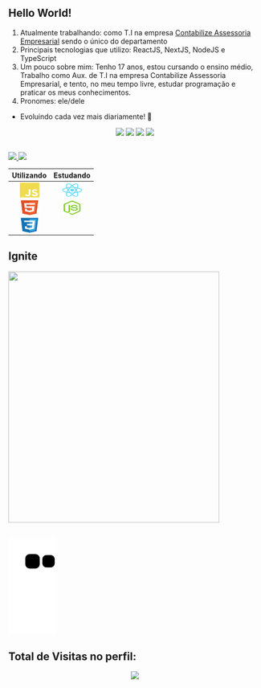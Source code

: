 ## Hello World!

<ol>
  <li> Atualmente trabalhando: como T.I na empresa <a href="https://www.contabilizeae.com.br" target="_blank">Contabilize Assessoria Empresarial</a> sendo o único do departamento</li>
  <li> Principais tecnologias que utilizo: ReactJS, NextJS, NodeJS e TypeScript </li>
  <li> Um pouco sobre mim: Tenho 17 anos, estou cursando o ensino médio, Trabalho como Aux. de T.I na empresa Contabilize Assessoria Empresarial, e tento, no meu tempo livre, estudar programação e praticar os meus conhecimentos.</li>
  <li> Pronomes: ele/dele </li>
</ol>

<ul>
  <li>Evoluindo cada vez mais diariamente! 🙌</li>
</ul>

<div align="center">
  <a href="https://www.linkedin.com/in/gustavoramos32/"><img src="https://img.shields.io/badge/LinkedIn-0077B5?style=for-the-badge&logo=linkedin&logoColor=white"></a>
  <a href="mailto:gustavo.ramos.silva.santos@gmail.com"><img src="https://img.shields.io/badge/Gmail-D14836?style=for-the-badge&logo=gmail&logoColor=white"></a>
  <a href="https://wa.me/5511971689500"><img src="https://img.shields.io/badge/WhatsApp-25D366?style=for-the-badge&logo=whatsapp&logoColor=white"></a>
  <a href="https://app.rocketseat.com.br/me/guusta"><img height="28.7" src="https://uploaddeimagens.com.br/images/003/426/201/original/iconerocketseat.png?1631485844"></a>
</div>
  
##

<div>
  <a href="https://github.com/Gustavo032">
  <img height="165em" src="https://github-readme-stats.vercel.app/api?username=Gustavo032&show_icons=true&theme=midnight-purple&include_all_commits=true&count_private=true&border_color=9644f4&custom_title=Estes são meus status:"/>  
  <img height="165em" src="https://github-readme-stats.vercel.app/api/top-langs/?username=Gustavo032&layout=compact&langs_count=7&theme=midnight-purple&border_color=9644f4&custom_title=Top Linguagens usadas:"/>
  </a>
</div>

  


Utilizando   | Estudando
 :---------: | :------:
<img align="center" alt="Gustavo-Js" height="30em" width="40em" src="https://raw.githubusercontent.com/devicons/devicon/master/icons/javascript/javascript-plain.svg"> | <img align="center" alt="Gustavo-React" height="30em" width="40" src="https://raw.githubusercontent.com/devicons/devicon/master/icons/react/react-original.svg">
<img align="center" alt="Gustavo-HTML" height="30em" width="40em" src="https://raw.githubusercontent.com/devicons/devicon/master/icons/html5/html5-original.svg"> | <img align="center" alt="Gustavo-Node" height="30em" width="40em" src="https://raw.githubusercontent.com/devicons/devicon/master/icons/nodejs/nodejs-original.svg">
<img align="center" alt="Gustavo-CSS" height="30em" width="40em" src="https://raw.githubusercontent.com/devicons/devicon/master/icons/css3/css3-original.svg"> |

  
  <h2>Ignite</h2>
<img align="center" height="500em" width="420em" src="https://cdn.discordapp.com/attachments/888964420938641411/888964582213816340/Passaporte-react-js.png">
    
 

  
##
  

![Snake animation](https://github.com/Gustavo032/Gustavo032/blob/output/github-contribution-grid-snake.svg)
 

  ## Total de Visitas no perfil: <br>
 <p align = "center"> 
   <img alingn = "center" src = "https://profile-counter.glitch.me/gustavo032/count.svg" />
 </p>

  <br>
